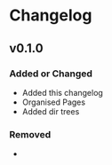 # Changelog

## v0.1.0

### Added or Changed
- Added this changelog
- Organised Pages
- Added dir trees

### Removed

- 